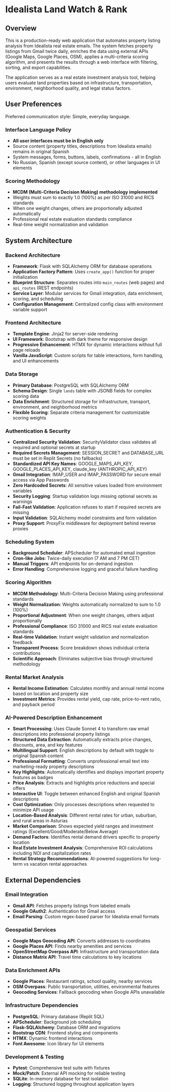 # Idealista Land Watch & Rank

## Overview

This is a production-ready web application that automates property listing analysis from Idealista real estate emails. The system fetches property listings from Gmail twice daily, enriches the data using external APIs (Google Maps, Google Places, OSM), applies a multi-criteria scoring algorithm, and presents the results through a web interface with filtering, sorting, and export capabilities.

The application serves as a real estate investment analysis tool, helping users evaluate land properties based on infrastructure, transportation, environment, neighborhood quality, and legal status factors.

## User Preferences

Preferred communication style: Simple, everyday language.

### Interface Language Policy
- **All user interfaces must be in English only**
- Source content (property titles, descriptions from Idealista emails) remains in original Spanish
- System messages, forms, buttons, labels, confirmations - all in English
- No Russian, Spanish (except source content), or other languages in UI elements

### Scoring Methodology
- **MCDM (Multi-Criteria Decision Making) methodology implemented**
- Weights must sum to exactly 1.0 (100%) as per ISO 31000 and RICS standards
- When one weight changes, others are proportionally adjusted automatically
- Professional real estate evaluation standards compliance
- Real-time weight normalization and validation

## System Architecture

### Backend Architecture
- **Framework**: Flask with SQLAlchemy ORM for database operations
- **Application Factory Pattern**: Uses `create_app()` function for proper initialization
- **Blueprint Structure**: Separates routes into `main_routes` (web pages) and `api_routes` (REST endpoints)
- **Service Layer**: Modular services for Gmail integration, data enrichment, scoring, and scheduling
- **Configuration Management**: Centralized config class with environment variable support

### Frontend Architecture
- **Template Engine**: Jinja2 for server-side rendering
- **UI Framework**: Bootstrap with dark theme for responsive design
- **Progressive Enhancement**: HTMX for dynamic interactions without full page reloads
- **Vanilla JavaScript**: Custom scripts for table interactions, form handling, and UI enhancements

### Data Storage
- **Primary Database**: PostgreSQL with SQLAlchemy ORM
- **Schema Design**: Single `lands` table with JSONB fields for complex scoring data
- **Data Enrichment**: Structured storage for infrastructure, transport, environment, and neighborhood metrics
- **Flexible Scoring**: Separate criteria management for customizable scoring weights

### Authentication & Security
- **Centralized Security Validation**: SecurityValidator class validates all required and optional secrets at startup
- **Required Secrets Management**: SESSION_SECRET and DATABASE_URL must be set in Replit Secrets (no fallbacks)
- **Standardized API Key Names**: GOOGLE_MAPS_API_KEY, GOOGLE_PLACES_API_KEY, claude_key (ANTHROPIC_API_KEY)
- **Gmail Integration**: IMAP_USER and IMAP_PASSWORD for secure email access via App Passwords
- **Zero Hardcoded Secrets**: All sensitive values loaded from environment variables
- **Security Logging**: Startup validation logs missing optional secrets as warnings
- **Fail-Fast Validation**: Application refuses to start if required secrets are missing
- **Input Validation**: SQLAlchemy model constraints and form validation
- **Proxy Support**: ProxyFix middleware for deployment behind reverse proxies

### Scheduling System
- **Background Scheduler**: APScheduler for automated email ingestion
- **Cron-like Jobs**: Twice-daily execution (7 AM and 7 PM CET)
- **Manual Triggers**: API endpoints for on-demand ingestion
- **Error Handling**: Comprehensive logging and graceful failure handling

### Scoring Algorithm
- **MCDM Methodology**: Multi-Criteria Decision Making using professional standards
- **Weight Normalization**: Weights automatically normalized to sum to 1.0 (100%)
- **Proportional Adjustment**: When one weight changes, others adjust proportionally
- **Professional Compliance**: ISO 31000 and RICS real estate evaluation standards
- **Real-time Validation**: Instant weight validation and normalization feedback
- **Transparent Process**: Score breakdown shows individual criteria contributions
- **Scientific Approach**: Eliminates subjective bias through structured methodology

### Rental Market Analysis
- **Rental Income Estimation**: Calculates monthly and annual rental income based on location and property size
- **Investment Metrics**: Provides rental yield, cap rate, price-to-rent ratio, and payback period

### AI-Powered Description Enhancement
- **Smart Processing**: Uses Claude Sonnet 4 to transform raw email descriptions into professional property listings
- **Structured Data Extraction**: Automatically extracts price changes, discounts, area, and key features
- **Multilingual Support**: English descriptions by default with toggle to original Spanish content
- **Professional Formatting**: Converts unprofessional email text into marketing-ready property descriptions
- **Key Highlights**: Automatically identifies and displays important property features as badges
- **Price Analysis**: Extracts and highlights price reductions and special offers
- **Interactive UI**: Toggle between enhanced English and original Spanish descriptions
- **Cost Optimization**: Only processes descriptions when requested to minimize API usage
- **Location-Based Analysis**: Different rental rates for urban, suburban, and rural areas in Asturias
- **Market Comparison**: Shows expected yield ranges and investment ratings (Excellent/Good/Moderate/Below Average)
- **Demand Factors**: Identifies rental demand drivers specific to property location
- **Real Estate Investment Analysis**: Comprehensive ROI calculations including NOI and capitalization rates
- **Rental Strategy Recommendations**: AI-powered suggestions for long-term vs vacation rental approaches

## External Dependencies

### Email Integration
- **Gmail API**: Fetches property listings from labeled emails
- **Google OAuth2**: Authentication for Gmail access
- **Email Parsing**: Custom regex-based parser for Idealista email formats

### Geospatial Services
- **Google Maps Geocoding API**: Converts addresses to coordinates
- **Google Places API**: Finds nearby amenities and services
- **OpenStreetMap Overpass API**: Infrastructure and transportation data
- **Distance Matrix API**: Travel time calculations to key locations

### Data Enrichment APIs
- **Google Places**: Restaurant ratings, school quality, nearby services
- **OSM Overpass**: Public transportation, utilities, environmental features
- **Geocoding Services**: Fallback geocoding when Google APIs unavailable

### Infrastructure Dependencies
- **PostgreSQL**: Primary database (Replit SQL)
- **APScheduler**: Background job scheduling
- **Flask-SQLAlchemy**: Database ORM and migrations
- **Bootstrap CDN**: Frontend styling and components
- **HTMX**: Dynamic frontend interactions
- **Font Awesome**: Icon library for UI elements

### Development & Testing
- **Pytest**: Comprehensive test suite with fixtures
- **Mock/Patch**: External API mocking for reliable testing
- **SQLite**: In-memory database for test isolation
- **Logging**: Structured logging throughout application layers